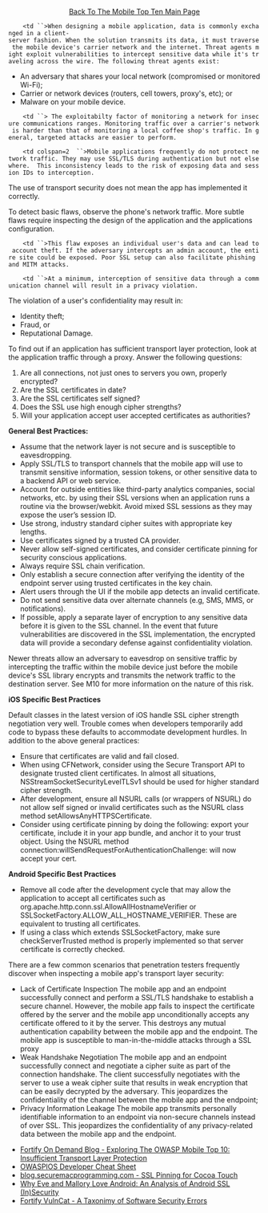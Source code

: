<center>

[Back To The Mobile Top Ten Main
Page](https://www.owasp.org/index.php/Projects/OWASP_Mobile_Security_Project_-_Top_Ten_Mobile_Risks)

</center>

`    <td ``>When designing a mobile application, data is commonly exchanged in a client-server fashion. When the solution transmits its data, it must traverse the mobile device's carrier network and the internet. Threat agents might exploit vulnerabilities to intercept sensitive data while it's traveling across the wire. The following threat agents exist:`

  - An adversary that shares your local network (compromised or
    monitored Wi-Fi);
  - Carrier or network devices (routers, cell towers, proxy's, etc); or
  - Malware on your mobile device.

</td>

`    <td ``> The exploitabilty factor of monitoring a network for insecure communications ranges. Monitoring traffic over a carrier's network is harder than that of monitoring a local coffee shop's traffic. In general, targeted attacks are easier to perform.  `

</td>

`    <td colspan=2  ``>Mobile applications frequently do not protect network traffic. They may use SSL/TLS during authentication but not elsewhere.  This inconsistency leads to the risk of exposing data and session IDs to interception.`

The use of transport security does not mean the app has implemented it
correctly.

To detect basic flaws, observe the phone's network traffic. More subtle
flaws require inspecting the design of the application and the
applications configuration.

</td>

`    <td ``>This flaw exposes an individual user's data and can lead to account theft. If the adversary intercepts an admin account, the entire site could be exposed. Poor SSL setup can also facilitate phishing and MITM attacks.`

</td>

`    <td ``>At a minimum, interception of sensitive data through a communication channel will result in a privacy violation.`

The violation of a user's confidentiality may result in:

  - Identity theft;
  - Fraud, or
  - Reputational Damage.
    </td>

To find out if an application has sufficient transport layer protection,
look at the application traffic through a proxy. Answer the following
questions:

1.  Are all connections, not just ones to servers you own, properly
    encrypted?
2.  Are the SSL certificates in date?
3.  Are the SSL certificates self signed?
4.  Does the SSL use high enough cipher strengths?
5.  Will your application accept user accepted certificates as
    authorities?

**General Best Practices:**

  - Assume that the network layer is not secure and is susceptible to
    eavesdropping.
  - Apply SSL/TLS to transport channels that the mobile app will use to
    transmit sensitive information, session tokens, or other sensitive
    data to a backend API or web service.
  - Account for outside entities like third-party analytics companies,
    social networks, etc. by using their SSL versions when an
    application runs a routine via the browser/webkit. Avoid mixed SSL
    sessions as they may expose the user’s session ID.
  - Use strong, industry standard cipher suites with appropriate key
    lengths.
  - Use certificates signed by a trusted CA provider.
  - Never allow self-signed certificates, and consider certificate
    pinning for security conscious applications.
  - Always require SSL chain verification.
  - Only establish a secure connection after verifying the identity of
    the endpoint server using trusted certificates in the key chain.
  - Alert users through the UI if the mobile app detects an invalid
    certificate.
  - Do not send sensitive data over alternate channels (e.g, SMS, MMS,
    or notifications).
  - If possible, apply a separate layer of encryption to any sensitive
    data before it is given to the SSL channel. In the event that future
    vulnerabilities are discovered in the SSL implementation, the
    encrypted data will provide a secondary defense against
    confidentiality violation.

Newer threats allow an adversary to eavesdrop on sensitive traffic by
intercepting the traffic within the mobile device just before the mobile
device's SSL library encrypts and transmits the network traffic to the
destination server. See M10 for more information on the nature of this
risk.

**iOS Specific Best Practices**

Default classes in the latest version of iOS handle SSL cipher strength
negotiation very well. Trouble comes when developers temporarily add
code to bypass these defaults to accommodate development hurdles. In
addition to the above general practices:

  - Ensure that certificates are valid and fail closed.
  - When using CFNetwork, consider using the Secure Transport API to
    designate trusted client certificates. In almost all situations,
    NSStreamSocketSecurityLevelTLSv1 should be used for higher standard
    cipher strength.
  - After development, ensure all NSURL calls (or wrappers of NSURL) do
    not allow self signed or invalid certificates such as the NSURL
    class method setAllowsAnyHTTPSCertificate.
  - Consider using certificate pinning by doing the following: export
    your certificate, include it in your app bundle, and anchor it to
    your trust object. Using the NSURL method
    connection:willSendRequestForAuthenticationChallenge: will now
    accept your cert.

**Android Specific Best Practices**

  - Remove all code after the development cycle that may allow the
    application to accept all certificates such as
    org.apache.http.conn.ssl.AllowAllHostnameVerifier or
    SSLSocketFactory.ALLOW_ALL_HOSTNAME_VERIFIER. These are
    equivalent to trusting all certificates.
  - If using a class which extends SSLSocketFactory, make sure
    checkServerTrusted method is properly implemented so that server
    certificate is correctly checked.

There are a few common scenarios that penetration testers frequently
discover when inspecting a mobile app's transport layer security:

  - Lack of Certificate Inspection
    The mobile app and an endpoint successfully connect and perform a
    SSL/TLS handshake to establish a secure channel. However, the mobile
    app fails to inspect the certificate offered by the server and the
    mobile app unconditionally accepts any certificate offered to it by
    the server. This destroys any mutual authentication capability
    between the mobile app and the endpoint. The mobile app is
    susceptible to man-in-the-middle attacks through a SSL proxy
  - Weak Handshake Negotiation
    The mobile app and an endpoint successfully connect and negotiate a
    cipher suite as part of the connection handshake. The client
    successfully negotiates with the server to use a weak cipher suite
    that results in weak encryption that can be easily decrypted by the
    adversary. This jeopardizes the confidentiality of the channel
    between the mobile app and the endpoint;
  - Privacy Information Leakage
    The mobile app transmits personally identifiable information to an
    endpoint via non-secure channels instead of over SSL. This
    jeopardizes the confidentiality of any privacy-related data between
    the mobile app and the endpoint.

<!-- end list -->

  - [Fortify On Demand Blog - Exploring The OWASP Mobile Top 10:
    Insufficient Transport Layer
    Protection](http://h30499.www3.hp.com/t5/Fortify-Application-Security/Exploring-The-OWASP-Mobile-Top-10-M3-Insufficient-Transport/ba-p/5966473)
  - [OWASP](https://www.owasp.org/index.php/IOS_Developer_Cheat_Sheet)[IOS
    Developer Cheat
    Sheet](https://www.owasp.org/index.php/IOS_Developer_Cheat_Sheet)
  - [blog.securemacprogramming.com - SSL Pinning for Cocoa
    Touch](http://blog.securemacprogramming.com/2011/12/on-ssl-pinning-for-cocoa-touch/)
  - [Why Eve and Mallory Love Android: An Analysis of Android SSL
    (In)Security](http://www2.dcsec.uni-hannover.de/files/android/p50-fahl.pdf)
  - [Fortify VulnCat - A Taxonimy of Software Security
    Errors](http://www.hpenterprisesecurity.com/vulncat/en/vulncat/index.html)
